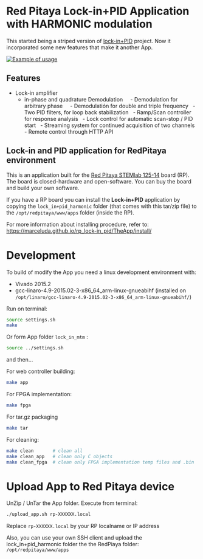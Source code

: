 # Red Pitaya Lock-in+PID Application with HARMONIC modulation

This started being a striped version of [lock-in+PID](https://github.com/marceluda/rp_lock-in_pid) project. Now it incorporated some new features that make it another App.


[![Example of usage](http://img.youtube.com/vi/330eYE75MYQ/0.jpg)](http://www.youtube.com/watch?v=330eYE75MYQ "Fast demosatration of usage")


## Features

  - Lock-in amplifier
    - in-phase and quadrature Demodulation
    - Demodulation for arbitrary phase
    - Demodulatión for double and triple frequency
  - Two PID filters, for loop back stabilization
  - Ramp/Scan controller for response analysis
  - Lock control for automatic scan-stop / PID start
  - Streaming system for continued acquisition of two channels
  - Remote control through HTTP API
 

## Lock-in and PID application for RedPitaya environment

This is an application built for the [Red Pitaya STEMlab 125-14](https://www.redpitaya.com/) board (RP).
The board is closed-hardware and open-software. You can buy the board and build your own software.

If you have a RP board you can install the **Lock-in+PID** application
by copying the `lock_in+pid_harmonic` folder (that comes with this tar/zip file) to the
`/opt/redpitaya/www/apps` folder (inside the RP).

For more information about installing procedure, refer to:
https://marceluda.github.io/rp_lock-in_pid/TheApp/install/


# Development

To build of modify the App you need a linux development environment with:
  - Vivado 2015.2
  - gcc-linaro-4.9-2015.02-3-x86_64_arm-linux-gnueabihf (installed on `/opt/linaro/gcc-linaro-4.9-2015.02-3-x86_64_arm-linux-gnueabihf/`)


Run on terminal:

```bash
source settings.sh
make
```

Or form App folder `lock_in_mtm` :

```bash
source ../settings.sh
```


and then...

For web controller building:

```bash
make app
```

For FPGA implementation:

```bash
make fpga
```


For tar.gz packaging

```bash
make tar
```

For cleaning:

```bash
make clean       # clean all
make clean_app   # clean only C objects
make clean_fpga  # clean only FPGA implementation temp files and .bin
```


# Upload App to Red Pitaya device

UnZip / UnTar the App folder. Execute from terminal:

```bash
./upload_app.sh rp-XXXXXX.local
```

Replace `rp-XXXXXX.local` by your RP localname or IP address

Also, you can use your own SSH client and upload the lock_in+pid_harmonic folder the the
RedPiaya folder: `/opt/redpitaya/www/apps`
